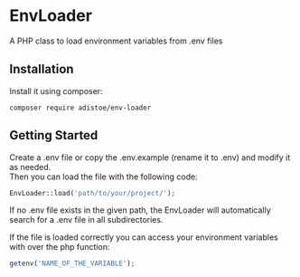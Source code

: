 # EnvLoader
A PHP class to load environment variables from .env files

## Installation
Install it using composer:
```
composer require adistoe/env-loader
```

## Getting Started
Create a .env file or copy the .env.example (rename it to .env) and modify it as needed.\
Then you can load the file with the following code:
```php
EnvLoader::load('path/to/your/project/');
```
If no .env file exists in the given path, the EnvLoader will automatically search for a .env file in all subdirectories.

If the file is loaded correctly you can access your environment variables with over the php function:
```php
getenv('NAME_OF_THE_VARIABLE');
```
